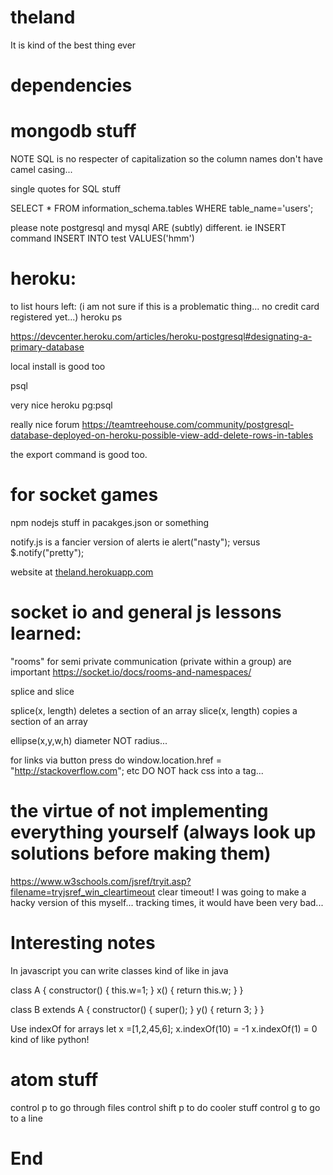 # theland
It is kind of the best thing ever

# dependencies

# mongodb stuff

NOTE SQL is no respecter of capitalization
so the column names don't have camel casing...

single quotes for SQL stuff

SELECT * FROM information_schema.tables WHERE table_name='users';

please note postgresql and mysql ARE (subtly) different. ie INSERT command
INSERT INTO test VALUES('hmm')

# heroku:
to list hours left:
(i am not sure if this is a problematic thing... no credit card registered yet...)
heroku ps


https://devcenter.heroku.com/articles/heroku-postgresql#designating-a-primary-database

local install is good too

psql

very nice
heroku pg:psql

really nice forum
https://teamtreehouse.com/community/postgresql-database-deployed-on-heroku-possible-view-add-delete-rows-in-tables

the export command is good too.


# for socket games
npm
nodejs
stuff in pacakges.json or something

notify.js is a fancier version of alerts
ie
alert("nasty");
versus
$.notify("pretty");

website at
<a href="https://theland.herokuapp.com">theland.herokuapp.com</a>

# socket io and general js lessons learned:

"rooms" for semi private communication (private within a group) are important
https://socket.io/docs/rooms-and-namespaces/


splice and slice

splice(x, length) deletes a section of an array
slice(x, length)  copies  a section of an array

ellipse(x,y,w,h) diameter NOT radius...

for links via button press do
window.location.href = "http://stackoverflow.com"; etc
DO NOT hack css into a <a> tag...


# the virtue of not implementing everything yourself (always look up solutions before making them)
https://www.w3schools.com/jsref/tryit.asp?filename=tryjsref_win_cleartimeout
clear timeout! I was going to make a hacky version of this myself... tracking times, it would have been very bad...

# Interesting notes

In javascript you can write classes kind of like in java

class A
{
  constructor()
  {
    this.w=1;
  }
  x()
  {
    return this.w;
  }
}


class B extends A
{
  constructor()
  {
    super();
  }
  y()
  {
    return 3;
  }
}


Use indexOf for arrays
let x =[1,2,45,6];
x.indexOf(10) = -1
x.indexOf(1) = 0
kind of like python!

# atom stuff
control p to go through files
control shift p to do cooler stuff
control g to go to a line


# End
